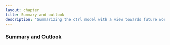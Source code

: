 ```yaml
---
layout: chapter
title: Summary and outlook
description: "Summarizing the ctrl model with a view towards future work"
---
```


### Summary and Outlook


